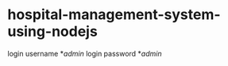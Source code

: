 # hospital-management-system-using-nodejs

login username **admin*                           login password **admin*
